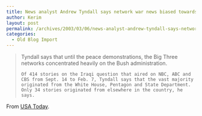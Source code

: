 ```yaml
---
title: News analyst Andrew Tyndall says network war news biased towards White House
author: Kerim
layout: post
permalink: /archives/2003/03/06/news-analyst-andrew-tyndall-says-network-war-news-biased-towards-white-house/
categories:
  - Old Blog Import
---
```


>   Tyndall says that until the peace demonstrations, the Big Three networks concentrated heavily on the Bush administration.  
>   
>   
>     Of 414 stories on the Iraqi question that aired on NBC, ABC and CBS from Sept. 14 to Feb. 7, Tyndall says that the vast majority originated from the White House, Pentagon and State Department. Only 34 stories originated from elsewhere in the country, he says.
>   


From <a href="http://www.usatoday.com/usatonline/20030225/4894862s.htm" onclick="_gaq.push(['_trackEvent', 'outbound-article', 'http://www.usatoday.com/usatonline/20030225/4894862s.htm', 'USA Today']);" >USA Today</a>.

